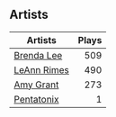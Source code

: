 ## Artists
Artists | Plays 
----- | -----: 
[Brenda Lee](/artists/brenda-lee-18115) | 509
[LeAnn Rimes](/artists/leann-rimes-122380) | 490
[Amy Grant](/artists/amy-grant-3053) | 273
[Pentatonix](/artists/pentatonix-655231) | 1

